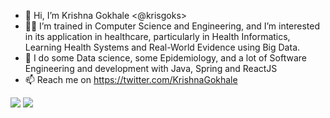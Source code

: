 - 👋 Hi, I’m Krishna Gokhale <@krisgoks>
- 👨‍🔬 I’m trained in Computer Science and Engineering, and I’m interested in its application in healthcare, particularly in Health Informatics, Learning Health Systems and Real-World Evidence using Big Data.
- 👀 I do some Data science, some Epidemiology, and a lot of Software Engineering and development with Java, Spring and ReactJS
- 📫 Reach me on https://twitter.com/KrishnaGokhale

<picture>
  <source
    srcset="https://github-readme-stats-iota-livid-45.vercel.app/api?username=krisgoks&show_icons=true&theme=dark&show=reviews,discussions_started,discussions_answered,prs_merged,prs_merged_percentage"
    media="(prefers-color-scheme: dark)"
  />
  <source
    srcset="https://github-readme-stats-iota-livid-45.vercel.app/api?username=krisgoks&show_icons=true&show=reviews,discussions_started,discussions_answered,prs_merged,prs_merged_percentage"
    media="(prefers-color-scheme: light), (prefers-color-scheme: no-preference)"
  />
  <img src="https://github-readme-stats-iota-livid-45.vercel.app/api?username=krisgoks&show_icons=true&theme=dark&show=reviews,discussions_started,discussions_answered,prs_merged,prs_merged_percentage" />
</picture>

<picture>
  <source
    srcset="https://github-readme-stats-iota-livid-45.vercel.app/api/top-langs/?username=krisgoks&show_icons=true&theme=dark&langs_count=8"
    media="(prefers-color-scheme: dark)"
  />
  <source
    srcset="https://github-readme-stats-iota-livid-45.vercel.app/api/top-langs/?username=krisgoks&show_icons=true&langs_count=8"
    media="(prefers-color-scheme: light), (prefers-color-scheme: no-preference)"
  />
  <img src="https://github-readme-stats-iota-livid-45.vercel.app/api/top-langs/?username=krisgoks&show_icons=true&langs_count=8" />
</picture>

<!---
krisgoks/krisgoks is a ✨ special ✨ repository because its `README.md` (this file) appears on your GitHub profile.
You can click the Preview link to take a look at your changes.
--->

